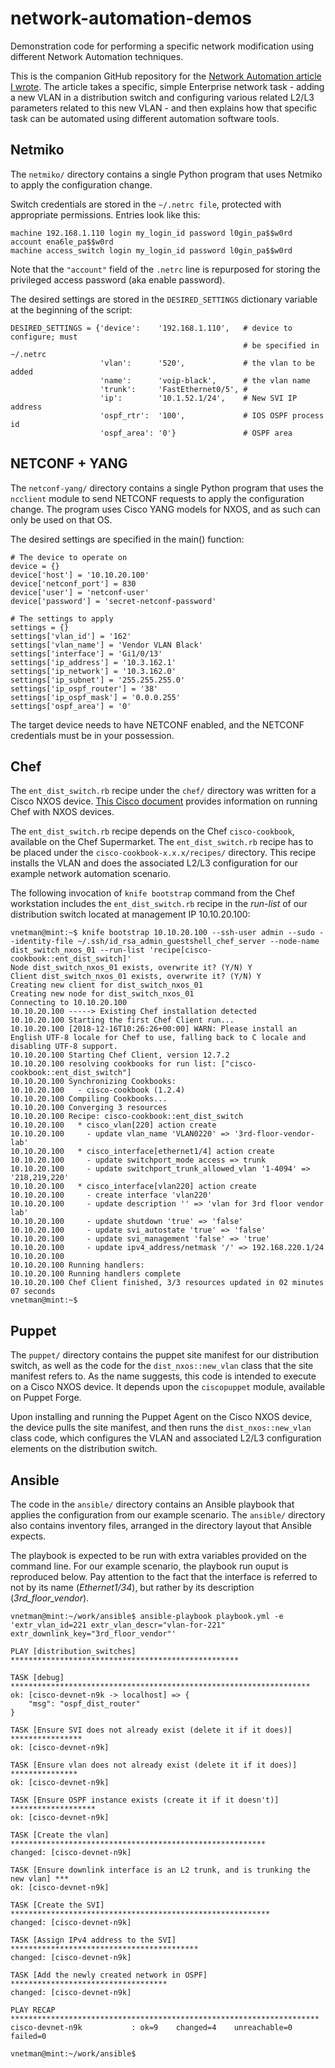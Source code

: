 # network-automation-demos
Demonstration code for performing a specific network modification using different Network Automation techniques.

This is the companion GitHub repository for the [Network Automation article I wrote](https://vnetman.github.io/network-automation/netconf/yang/ansible/chef/puppet/netmiko/python/2019/10/18/network-automation-a-1000ft-view.html). The article takes a specific, simple Enterprise network task - adding a new VLAN in a distribution switch and configuring various related L2/L3 parameters related to this new VLAN - and then explains how that specific task can be automated using different automation software tools.

## Netmiko

The `netmiko/` directory contains a single Python program that uses Netmiko to apply the configuration change.

Switch credentials are stored in the `~/.netrc file`, protected with appropriate permissions. Entries look like this:

    machine 192.168.1.110 login my_login_id password l0gin_pa$$w0rd account ena6le_pa$$w0rd
    machine access_switch login my_login_id password l0gin_pa$$w0rd

Note that the `"account"` field of the `.netrc` line is repurposed for storing the privileged access password (aka enable password).

The desired settings are stored in the `DESIRED_SETTINGS` dictionary variable at the beginning of the script:

    DESIRED_SETTINGS = {'device':    '192.168.1.110',   # device to configure; must
                                                        # be specified in ~/.netrc
                        'vlan':      '520',             # the vlan to be added
                        'name':      'voip-black',      # the vlan name
                        'trunk':     'FastEthernet0/5', #
                        'ip':        '10.1.52.1/24',    # New SVI IP address
                        'ospf_rtr':  '100',             # IOS OSPF process id
                        'ospf_area': '0'}               # OSPF area

## NETCONF + YANG

The `netconf-yang/` directory contains a single Python program that uses the `ncclient` module to send NETCONF requests to apply the configuration change. The program uses Cisco YANG models for NXOS, and as such can only be used on that OS.

The desired settings are specified in the main() function:

    # The device to operate on
    device = {}
    device['host'] = '10.10.20.100'
    device['netconf_port'] = 830
    device['user'] = 'netconf-user'
    device['password'] = 'secret-netconf-password'

    # The settings to apply
    settings = {}
    settings['vlan_id'] = '162'
    settings['vlan_name'] = 'Vendor VLAN Black'
    settings['interface'] = 'Gi1/0/13'
    settings['ip_address'] = '10.3.162.1'
    settings['ip_network'] = '10.3.162.0'
    settings['ip_subnet'] = '255.255.255.0'
    settings['ip_ospf_router'] = '38'
    settings['ip_ospf_mask'] = '0.0.0.255'
    settings['ospf_area'] = '0'


The target device needs to have NETCONF enabled, and the NETCONF credentials must be in your possession.

## Chef

The `ent_dist_switch.rb` recipe under the `chef/` directory was written for a Cisco NXOS device. [This Cisco document](https://www.cisco.com/c/en/us/td/docs/switches/datacenter/nexus9000/sw/7-x/programmability/guide/b_Cisco_Nexus_9000_Series_NX-OS_Programmability_Guide_7x/b_Cisco_Nexus_9000_Series_NX-OS_Programmability_Guide_7x_chapter_01110.html) provides information on running Chef with NXOS devices.

The `ent_dist_switch.rb` recipe depends on the Chef `cisco-cookbook`, available on the Chef Supermarket. The `ent_dist_switch.rb` recipe has to be placed under the `cisco-cookbook-x.x.x/recipes/` directory. This recipe installs the VLAN and does the associated L2/L3 configuration for our example network automation scenario.

The following invocation of `knife bootstrap` command from the Chef workstation includes the `ent_dist_switch.rb` recipe in the *run-list* of our distribution switch located at management IP 10.10.20.100:

    vnetman@mint:~$ knife bootstrap 10.10.20.100 --ssh-user admin --sudo --identity-file ~/.ssh/id_rsa_admin_guestshell_chef_server --node-name dist_switch_nxos_01 --run-list 'recipe[cisco-cookbook::ent_dist_switch]'
    Node dist_switch_nxos_01 exists, overwrite it? (Y/N) Y
    Client dist_switch_nxos_01 exists, overwrite it? (Y/N) Y
    Creating new client for dist_switch_nxos_01
    Creating new node for dist_switch_nxos_01
    Connecting to 10.10.20.100
    10.10.20.100 -----> Existing Chef installation detected
    10.10.20.100 Starting the first Chef Client run...
    10.10.20.100 [2018-12-16T10:26:26+00:00] WARN: Please install an English UTF-8 locale for Chef to use, falling back to C locale and disabling UTF-8 support.
    10.10.20.100 Starting Chef Client, version 12.7.2
    10.10.20.100 resolving cookbooks for run list: ["cisco-cookbook::ent_dist_switch"]
    10.10.20.100 Synchronizing Cookbooks:
    10.10.20.100   - cisco-cookbook (1.2.4)
    10.10.20.100 Compiling Cookbooks...
    10.10.20.100 Converging 3 resources
    10.10.20.100 Recipe: cisco-cookbook::ent_dist_switch
    10.10.20.100   * cisco_vlan[220] action create
    10.10.20.100     - update vlan_name 'VLAN0220' => '3rd-floor-vendor-lab'
    10.10.20.100   * cisco_interface[ethernet1/4] action create
    10.10.20.100     - update switchport_mode access => trunk
    10.10.20.100     - update switchport_trunk_allowed_vlan '1-4094' => '218,219,220'
    10.10.20.100   * cisco_interface[vlan220] action create
    10.10.20.100     - create interface 'vlan220'
    10.10.20.100     - update description '' => 'vlan for 3rd floor vendor lab'
    10.10.20.100     - update shutdown 'true' => 'false'
    10.10.20.100     - update svi_autostate 'true' => 'false'
    10.10.20.100     - update svi_management 'false' => 'true'
    10.10.20.100     - update ipv4_address/netmask '/' => 192.168.220.1/24
    10.10.20.100 
    10.10.20.100 Running handlers:
    10.10.20.100 Running handlers complete
    10.10.20.100 Chef Client finished, 3/3 resources updated in 02 minutes 07 seconds
    vnetman@mint:~$ 

## Puppet

The `puppet/` directory contains the puppet site manifest for our distribution switch, as well as the code for the `dist_nxos::new_vlan` class that the site manifest refers to. As the name suggests, this code is intended to execute on a Cisco NXOS device. It depends upon the `ciscopuppet` module, available on Puppet Forge.

Upon installing and running the Puppet Agent on the Cisco NXOS device, the device pulls the site manifest, and then runs the `dist_nxos::new_vlan` class code, which configures the VLAN and associated L2/L3 configuration elements on the distribution switch.

## Ansible

The code in the `ansible/` directory contains an Ansible playbook that applies the configuration from our example scenario. The `ansible/` directory also contains inventory files, arranged in the directory layout that Ansible expects.

The playbook is expected to be run with extra variables provided on the command line. For our example scenario, the playbook run ouput is reproduced below. Pay attention to the fact that the interface is referred to not by its name (*Ethernet1/34*), but rather by its description (*3rd_floor_vendor*).

    vnetman@mint:~/work/ansible$ ansible-playbook playbook.yml -e 'extr_vlan_id=221 extr_vlan_descr="vlan-for-221" extr_downlink_key="3rd_floor_vendor"' 

    PLAY [distribution_switches] ***************************************************

    TASK [debug] *******************************************************************
    ok: [cisco-devnet-n9k -> localhost] => {
        "msg": "ospf_dist_router"
    }

    TASK [Ensure SVI does not already exist (delete it if it does)] ****************
    ok: [cisco-devnet-n9k]

    TASK [Ensure vlan does not already exist (delete it if it does)] ***************
    ok: [cisco-devnet-n9k]

    TASK [Ensure OSPF instance exists (create it if it doesn't)] *******************
    ok: [cisco-devnet-n9k]

    TASK [Create the vlan] *********************************************************
    changed: [cisco-devnet-n9k]

    TASK [Ensure downlink interface is an L2 trunk, and is trunking the new vlan] ***
    ok: [cisco-devnet-n9k]

    TASK [Create the SVI] **********************************************************
    changed: [cisco-devnet-n9k]

    TASK [Assign IPv4 address to the SVI] ******************************************
    changed: [cisco-devnet-n9k]

    TASK [Add the newly created network in OSPF] ***********************************
    changed: [cisco-devnet-n9k]

    PLAY RECAP *********************************************************************
    cisco-devnet-n9k           : ok=9    changed=4    unreachable=0    failed=0   

    vnetman@mint:~/work/ansible$
